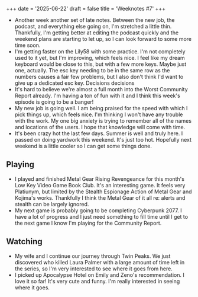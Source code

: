 +++
date = '2025-06-22'
draft = false
title = 'Weeknotes #7'
+++

* Another week another set of late notes. Between the new job, the podcast, and everything else going on, I'm stretched a little thin. Thankfully, I'm getting better at editing the podcast quickly and the weekend plans are starting to let up, so I can look forward to some more time soon.
* I'm getting faster on the Lily58 with some practice. I'm not completely used to it yet, but I'm improving, which feels nice. I feel like my dream keyboard would be close to this, but with a few more keys. Maybe just one, actually. The esc key needing to be in the same row as the numbers causes a fair few problems, but I also don't think I'd want to give up a dedicated esc key. Decisions decisions
* It's hard to believe we're almost a full month into the Worst Community Report already. I'm having a ton of fun with it and I think this week's episode is going to be a banger!
* My new job is going well. I am being praised for the speed with which I pick things up, which feels nice. I'm thinking I won't have any trouble with the work. My one big anxiety is trying to remember all of the names and locations of the users. I hope that knowledge will come with time.
* It's been crazy hot the last few days. Summer is well and truly here. I passed on doing yardwork this weekend. It's just too hot. Hopefully next weekend is a little cooler so I can get some things done.

## Playing

* I played and finished Metal Gear Rising Revengeance for this month's Low Key Video Game Book Club. It's an interesting game. It feels very Platiunym, but limited by the Stealth Espionage Action of Metal Gear and Kojima's works. Thankfully I think the Metal Gear of it all re: alerts and stealth can be largely ignored.
* My next game is probably going to be completing Cyberpunk 2077. I have a lot of progress and I just need something to fill time until I get to the next game I know I'm playing for the Community Report.

## Watching

* My wife and I continue our journey through Twin Peaks. We just discovered who killed Laura Palmer with a large amount of time left in the series, so I'm very interested to see where it goes from here.
* I picked up Apocalypse Hotel on Emily and Zeno's recommendation. I love it so far! It's very cute and funny. I'm really interested in seeing where it goes.
